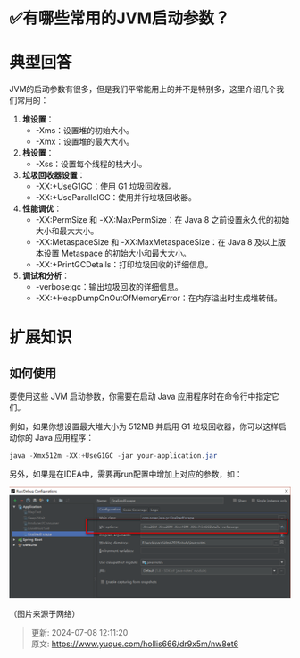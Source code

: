 # ✅有哪些常用的JVM启动参数？

# 典型回答


JVM的启动参数有很多，但是我们平常能用上的并不是特别多，这里介绍几个我们常用的：



1. **堆设置**：
    - -Xms：设置堆的初始大小。
    - -Xmx：设置堆的最大大小。
2. **栈设置**：
    - -Xss：设置每个线程的栈大小。
3. **垃圾回收器设置**：
    - -XX:+UseG1GC：使用 G1 垃圾回收器。
    - -XX:+UseParallelGC：使用并行垃圾回收器。
4. **性能调优**：
    - -XX:PermSize 和 -XX:MaxPermSize：在 Java 8 之前设置永久代的初始大小和最大大小。
    - -XX:MetaspaceSize 和 -XX:MaxMetaspaceSize：在 Java 8 及以上版本设置 Metaspace 的初始大小和最大大小。
    - -XX:+PrintGCDetails：打印垃圾回收的详细信息。
5. **调试和分析**：
    - -verbose:gc：输出垃圾回收的详细信息。
    - -XX:+HeapDumpOnOutOfMemoryError：在内存溢出时生成堆转储。



# 扩展知识


## 如何使用


要使用这些 JVM 启动参数，你需要在启动 Java 应用程序时在命令行中指定它们。



例如，如果你想设置最大堆大小为 512MB 并启用 G1 垃圾回收器，你可以这样启动你的 Java 应用程序：



```java
java -Xmx512m -XX:+UseG1GC -jar your-application.jar
```





另外，如果是在IDEA中，需要再run配置中增加上对应的参数，如：



![1704001546418-690df6e2-978d-47c8-8be3-190e26272bb0.png](./img/hQBy_FQWBIfPcfuC/1704001546418-690df6e2-978d-47c8-8be3-190e26272bb0-015302.png)

（图片来源于网络）



> 更新: 2024-07-08 12:11:20  
> 原文: <https://www.yuque.com/hollis666/dr9x5m/nw8et6>